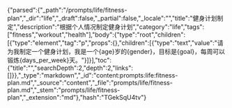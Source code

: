 {"parsed":{"_path":"/prompts/life/fitness-plan","_dir":"life","_draft":false,"_partial":false,"_locale":"","title":"健身计划制定","description":"根据个人情况制定健身计划","category":"life","tags":["fitness","workout","health"],"body":{"type":"root","children":[{"type":"element","tag":"p","props":{},"children":[{"type":"text","value":"请为我制定一个健身计划，我是一个{age}岁的{gender}，目标是{goal}，每周可以锻炼{days_per_week}天。"}]}],"toc":{"title":"","searchDepth":2,"depth":2,"links":[]}},"_type":"markdown","_id":"content:prompts:life:fitness-plan.md","_source":"content","_file":"prompts/life/fitness-plan.md","_stem":"prompts/life/fitness-plan","_extension":"md"},"hash":"TGekSqU4tv"}